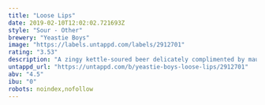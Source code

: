 ```yaml
---
title: "Loose Lips"
date: 2019-02-10T12:02:02.721693Z
style: "Sour - Other"
brewery: "Yeastie Boys"
image: "https://labels.untappd.com/labels/2912701"
rating: "3.53"
description: "A zingy kettle-soured beer delicately complimented by mau feng green tea and peaches."
untappd_url: "https://untappd.com/b/yeastie-boys-loose-lips/2912701"
abv: "4.5"
ibu: "0"
robots: noindex,nofollow
---
```

